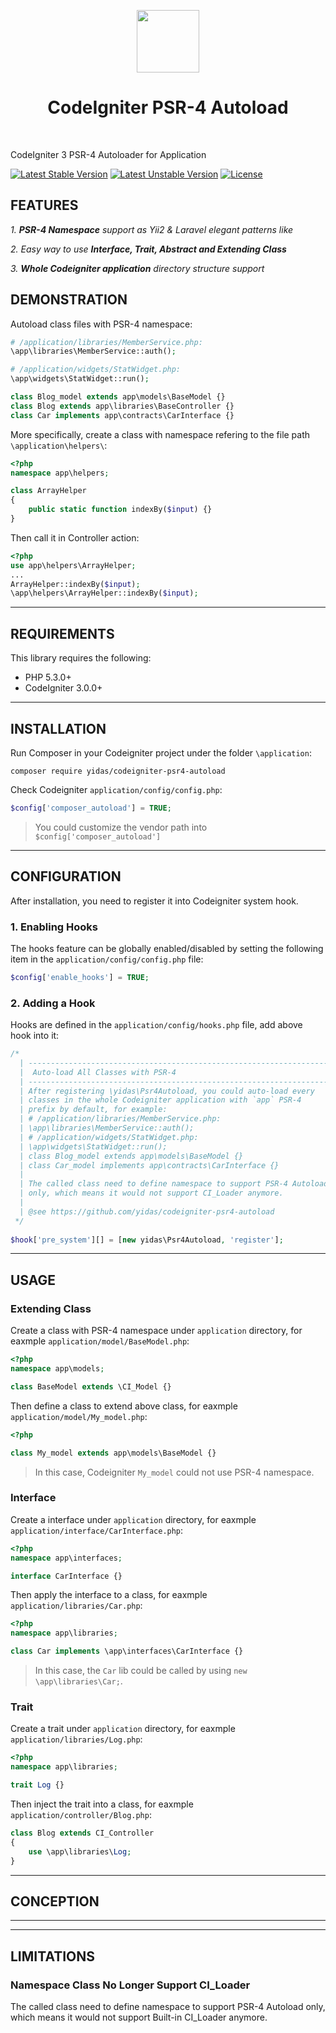 <p align="center">
    <a href="https://codeigniter.com/" target="_blank">
        <img src="https://codeigniter.com/assets/images/ci-logo-big.png" height="100px">
    </a>
    <h1 align="center">CodeIgniter PSR-4 Autoload</h1>
    <br>
</p>

CodeIgniter 3 PSR-4 Autoloader for Application

[![Latest Stable Version](https://poser.pugx.org/yidas/codeigniter-psr4-autoload/v/stable?format=flat-square)](https://packagist.org/packages/yidas/codeigniter-psr4-autoload)
[![Latest Unstable Version](https://poser.pugx.org/yidas/codeigniter-psr4-autoload/v/unstable?format=flat-square)](https://packagist.org/packages/yidas/codeigniter-psr4-autoload)
[![License](https://poser.pugx.org/yidas/codeigniter-psr4-autoload/license?format=flat-square)](https://packagist.org/packages/yidas/codeigniter-psr4-autoload)

FEATURES
--------

*1. **PSR-4 Namespace** support as Yii2 & Laravel elegant patterns like*

*2. Easy way to use **Interface, Trait, Abstract and Extending Class***

*3. **Whole Codeigniter application** directory structure support*


DEMONSTRATION
-------------

Autoload class files with PSR-4 namespace:

```php
# /application/libraries/MemberService.php:
\app\libraries\MemberService::auth();

# /application/widgets/StatWidget.php:
\app\widgets\StatWidget::run();

class Blog_model extends app\models\BaseModel {}
class Blog extends app\libraries\BaseController {}
class Car implements app\contracts\CarInterface {}
```

More specifically, create a class with namespace refering to the file path `\application\helpers\`:

```php
<?php
namespace app\helpers;

class ArrayHelper
{
    public static function indexBy($input) {}
}
```

Then call it in Controller action:

```php
<?php
use app\helpers\ArrayHelper;
...
ArrayHelper::indexBy($input);
\app\helpers\ArrayHelper::indexBy($input);
```

---

REQUIREMENTS
------------

This library requires the following:

- PHP 5.3.0+
- CodeIgniter 3.0.0+

---

INSTALLATION
------------

Run Composer in your Codeigniter project under the folder `\application`:

    composer require yidas/codeigniter-psr4-autoload
    
Check Codeigniter `application/config/config.php`:

```php
$config['composer_autoload'] = TRUE;
```
    
> You could customize the vendor path into `$config['composer_autoload']`

---

CONFIGURATION
-------------

After installation, you need to register it into Codeigniter system hook.

### 1. Enabling Hooks

The hooks feature can be globally enabled/disabled by setting the following item in the `application/config/config.php` file:

```php
$config['enable_hooks'] = TRUE;
```

### 2. Adding a Hook

Hooks are defined in the `application/config/hooks.php` file, add above hook into it:

```php
/*
  | -------------------------------------------------------------------
  |  Auto-load All Classes with PSR-4
  | -------------------------------------------------------------------
  | After registering \yidas\Psr4Autoload, you could auto-load every
  | classes in the whole Codeigniter application with `app` PSR-4 
  | prefix by default, for example:
  | # /application/libraries/MemberService.php:
  | \app\libraries\MemberService::auth();
  | # /application/widgets/StatWidget.php:
  | \app\widgets\StatWidget::run();
  | class Blog_model extends app\models\BaseModel {}
  | class Car_model implements app\contracts\CarInterface {}
  |
  | The called class need to define namespace to support PSR-4 Autoload 
  | only, which means it would not support CI_Loader anymore.
  |
  | @see https://github.com/yidas/codeigniter-psr4-autoload
 */
 
$hook['pre_system'][] = [new yidas\Psr4Autoload, 'register'];
```

---

USAGE
-----

### Extending Class

Create a class with PSR-4 namespace under `application` directory, for eaxmple `application/model/BaseModel.php`:

```php
<?php
namespace app\models;

class BaseModel extends \CI_Model {}
```

Then define a class to extend above class, for eaxmple `application/model/My_model.php`:

```php
<?php

class My_model extends app\models\BaseModel {}
```

> In this case, Codeigniter `My_model` could not use PSR-4 namespace.


### Interface

Create a interface under `application` directory, for eaxmple `application/interface/CarInterface.php`:

```php
<?php
namespace app\interfaces;

interface CarInterface {}
```

Then apply the interface to a class, for eaxmple `application/libraries/Car.php`:

```php
<?php
namespace app\libraries;

class Car implements \app\interfaces\CarInterface {}
```

> In this case, the `Car` lib could be called by using `new \app\libraries\Car;`.


### Trait

Create a trait under `application` directory, for eaxmple `application/libraries/Log.php`:

```php
<?php
namespace app\libraries;

trait Log {}
```

Then inject the trait into a class, for eaxmple `application/controller/Blog.php`:

```php
class Blog extends CI_Controller
{
    use \app\libraries\Log;
}
```
---

CONCEPTION
----------



---

---

LIMITATIONS
-----------

### Namespace Class No Longer Support CI_Loader

The called class need to define namespace to support PSR-4 Autoload only, which means it would not support Built-in CI_Loader anymore.
